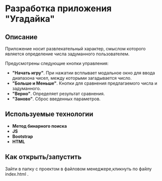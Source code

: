 # Разработка приложения **"Угадайка"**

## Описание

Приложение носит развлекательный характер, смыслом которого является определение числа задуманного пользователем.

Предусмотрены следующие кнопки управления:

 * **"Начать игру"**. При нажатии всплывает модальное окно для ввода диапазона чисел, между которыми загадывается число.
 * **"Больше и Меньше"**. Кнопки для сравнения предлагаемого числа и задуманного.
 * **"Верно"**. Определяет результат сравнения.
 * **"Заново"**. Сброс введенных параметров.
 
## Используемые технологии

* **Метод бинарного поиска**
* **JS**
* **Bootstrap**
* **HTML**

## Как открыть/запустить

Зайти в папку с проектом в файловом менеджере,кликнуть по файлу index.html .
